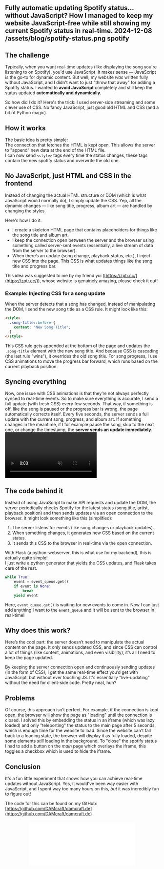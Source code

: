 Fully automatic updating Spotify status... without JavaScript?
How I managed to keep my website JavaScript-free while still showing my current Spotify status in real-time.
2024-12-08
/assets/blog/spotify-status.png
spotify
---------
## The challenge

Typically, when you want real-time updates (like displaying the song you're listening to on Spotify), 
you'd use JavaScript. It makes sense — JavaScript is the go-to for dynamic content. 
But well, my website *was* written fully without JavaScript, and I didn't want to just "throw that away" for adding a Spotify status.
I wanted to **avoid JavaScript** completely and still keep the status updated **automatically and dynamically**.

So how did I do it? Here's the trick: 
I used server-side streaming and some clever use of CSS. No fancy JavaScript, just good old HTML and CSS (and a bit of Python magic).

## How it works
The basic idea is pretty simple:  
The connection that fetches the HTML is kept open. This allows the server to "append" new data at the end of the HTML file.  
I can now send `<style>` tags every time the status changes, these tags contain the new spotify status and overwrite the old one.  

## No JavaScript, just HTML and CSS in the frontend
Instead of changing the actual HTML structure or DOM (which is what JavaScript would normally do), I simply update the CSS. 
Yep, all the dynamic changes — like song title, progress, album art — are handled by changing the styles.

Here's how I do it:
<ul>
    <li> I create a skeleton HTML page that contains placeholders for things like the song title and album art.</li>
    <li> I keep the connection open between the server and the browser using something called server-sent events (essentially, a live stream of data from the server to the browser).</li>
    <li> When there’s an update (song change, playback status, etc.), I inject new CSS into the page. This CSS is what updates things like the song title and progress bar.</li>
</ul>

This idea was suggested to me by my friend yui ([https://zptr.cc/](https://zptr.cc/)), 
whose website is genuinely amazing, please check it out!

### Example: Injecting CSS for a song update
When the server detects that a song has changed, instead of manipulating the DOM, I send the new song title as a CSS rule. It might look like this:
```html
<style>
  .song-title::before {
    content: "New Song Title";
  }
</style>
```
This CSS rule gets appended at the bottom of the page and updates the `.song-title` element with the new song title. 
And because CSS is cascading (the last rule "wins"), it overrides the old song title.
For song progress, I use CSS animations to move the progress bar forward, which runs based on the current playback position.

## Syncing everything
Now, one issue with CSS animations is that they’re not always perfectly synced to real-time events. 
So to make sure everything is accurate, I send a full update (with fresh CSS) every few seconds. 
That way, if something is off, like the song is paused or the progress bar is wrong, the page automatically corrects itself.
Every five seconds, the server sends a full update with the current song, progress, and album art. 
If something changes in the meantime, if I for example pause the song, skip to the next one, or change the timestamp, the **server sends an update immediately**.
<video src="/assets/blog/spotify-playing.mp4" autoplay loop muted></video>

## The code behind it
Instead of using JavaScript to make API requests and update the DOM, the server periodically checks Spotify for the latest status (song title, artist, playback position) and then sends updates via an open connection to the browser. It might look something like this (simplified):

1. The server listens for events (like song changes or playback updates). 
2. When something changes, it generates new CSS based on the current status. 
3. It sends this CSS to the browser in real-time via the open connection.

With Flask (a python-webserver, this is what use for my backend), this is actually quite simple!  
I just write a python generator that yields the CSS updates, and Flask takes care of the rest.
```python
while True:
    event = event_queue.get()
    if event is None:
        break
    yield event
```
Here, `event_queue.get()` is waiting for new events to come in.
Now I can just add anything I want to the `event_queue` and it will be sent to the browser in real-time!

## Why does this work?
Here’s the cool part: the server doesn’t need to manipulate the actual content on the page. 
It only sends updated CSS, and since CSS can control a lot of things (like content, animations, and even visibility), it’s all I need to keep the page updated.

By keeping the server connection open and continuously sending updates (in the form of CSS), I get the same real-time effect you’d get with JavaScript, but without ever touching JS. 
It's essentially "live-updating" without the need for client-side code. Pretty neat, huh?

## Problems 
Of course, this approach isn't perfect.
For example, if the connection is kept open, the browser will show the page as "loading" until the connection is closed.
I solved this by embedding the status in an iframe (which was lazy loaded) and only "teleporting" the status to the main page after 5 seconds,
which is enough time for the website to load. Since the website can't fall back to a loading state,
the browser will display it as fully loaded, despite some elements *still* loading in the background.
To "close" the spotify status I had to add a button on the *main* page which overlays the iframe, this toggles a checkbox which is used to hide the iframe.

## Conclusion
It's a fun little experiment that shows how you can achieve real-time updates without JavaScript.
Yes, it would've been way easier with JavaScript, and I spent way too many hours on this, *but* it was incredibly fun to figure out!  
    
The code for this can be found on my GitHub:
[https://github.com/DAMcraft/damcraft.de](https://github.com/DAMcraft/damcraft.de)

<div class="listening-wrapper">
    <iframe loading="lazy" class="listening-to" src="/listening_to"></iframe>
</div>

<style>
.listening-to {
    border: none;
    background: none;
    width: 350px;
    height: 140px;
}
.listening-wrapper {
    margin-top: 20px;
    vertical-align: middle;
    display: flex;
    justify-content: center;
}
</style>